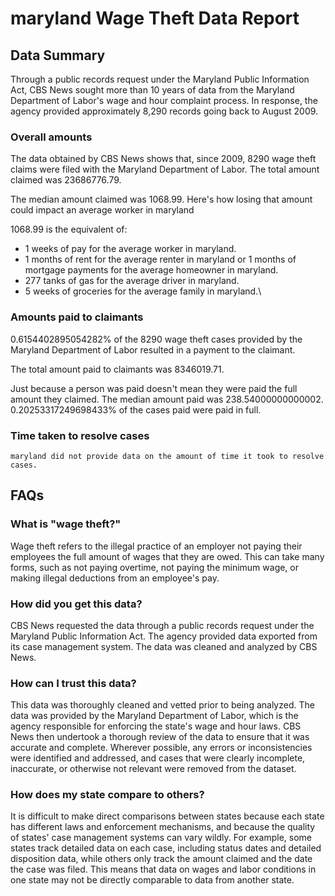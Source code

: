 # maryland Wage Theft Data Report

## Data Summary

Through a public records request under the Maryland Public Information Act, CBS News sought more than 10 years of data from the Maryland Department of Labor's wage and hour complaint process. In response, the agency provided approximately 8,290 records going back to August 2009.



### Overall amounts

The data obtained by CBS News shows that, since 2009, 8290 wage theft claims were filed with the Maryland Department of Labor. The total amount claimed was 23686776.79.

The median amount claimed was 1068.99. Here's how losing that amount could impact an average worker in maryland

1068.99 is the equivalent of: 
* 1 weeks of pay for the average worker in maryland.
* 1 months of rent for the average renter in maryland or 1 months of mortgage payments for the average homeowner in maryland.
* 277 tanks of gas for the average driver in maryland.
* 5 weeks of groceries for the average family in maryland.\

### Amounts paid to claimants

0.6154402895054282% of the 8290 wage theft cases provided by the Maryland Department of Labor resulted in a payment to the claimant. 

The total amount paid to claimants was 8346019.71.

Just because a person was paid doesn't mean they were paid the full amount they claimed. The median amount paid was 238.54000000000002. 0.20253317249698433% of the cases paid were paid in full.


### Time taken to resolve cases

    maryland did not provide data on the amount of time it took to resolve cases.


## FAQs

### What is "wage theft?"

Wage theft refers to the illegal practice of an employer not paying their employees the full amount of wages that they are owed. This can take many forms, such as not paying overtime, not paying the minimum wage, or making illegal deductions from an employee's pay.

###  How did you get this data?

CBS News requested the data through a public records request under the Maryland Public Information Act. The agency provided data exported from its case management system. The data was cleaned and analyzed by CBS News.

### How can I trust this data? 

This data was thoroughly cleaned and vetted prior to being analyzed. The data was provided by the Maryland Department of Labor, which is the agency responsible for enforcing the state's wage and hour laws. CBS News then undertook a thorough review of the data to ensure that it was accurate and complete. Wherever possible, any errors or inconsistencies were identified and addressed, and cases that were clearly incomplete, inaccurate, or otherwise not relevant were removed from the dataset.

### How does my state compare to others? 

It is difficult to make direct comparisons between states because each state has different laws and enforcement mechanisms, and because the quality of states' case management systems can vary wildly. For example, some states track detailed data on each case, including status dates and detailed disposition data, while others only track the amount claimed and the date the case was filed. This means that data on wages and labor conditions in one state may not be directly comparable to data from another state.
